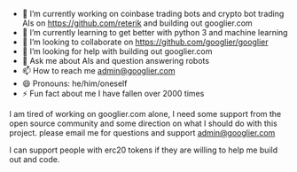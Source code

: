 - 🔭 I’m currently working on coinbase trading bots and crypto bot trading AIs on https://github.com/reterik and building out googlier.com
- 🌱 I’m currently learning to get better with python 3 and machine learning
- 👯 I’m looking to collaborate on https://github.com/googlier/googlier
- 🤔 I’m looking for help with building out googlier.com
- 💬 Ask me about AIs and question answering robots
- 📫 How to reach me admin@googlier.com
- 😄 Pronouns: he/him/oneself
- ⚡ Fun fact about me I have fallen over 2000 times

I am tired of working on googlier.com alone, I need some support from the open source community and some direction on what I should do with this project.  please email me for questions and support admin@googlier.com

I can support people with erc20 tokens if they are willing to help me build out and code.
